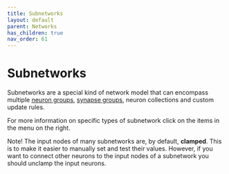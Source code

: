 ```yaml
---
title: Subnetworks
layout: default
parent: Networks
has_children: true
nav_order: 61
---
```


# Subnetworks

<!-- TODO: Link to neuron collections -->

Subnetworks are a special kind of network model that can encompass multiple [neuron groups](../neurongroups), [synapse groups](../synapsegroups.html), neuron collections and custom update rules.

<!-- TODO: Add image -->

For more information on specific types of subnetwork click on the items in the menu on the right.

Note! The input nodes of many subnetworks are, by default, **clamped**. This is to make it easier to manually set and test their values. However, if you want to connect other neurons to the input nodes of a subnetwork you should unclamp the input neurons.
